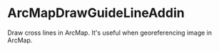 # ArcMapDrawGuideLineAddin
Draw cross lines in ArcMap. It's useful when georeferencing image in ArcMap.

